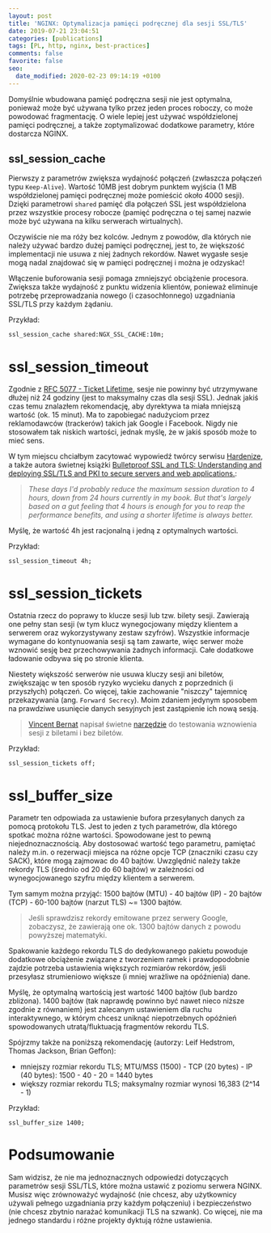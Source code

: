 ```yaml
---
layout: post
title: 'NGINX: Optymalizacja pamięci podręcznej dla sesji SSL/TLS'
date: 2019-07-21 23:04:51
categories: [publications]
tags: [PL, http, nginx, best-practices]
comments: false
favorite: false
seo:
  date_modified: 2020-02-23 09:14:19 +0100
---
```


Domyślnie wbudowana pamięć podręczna sesji nie jest optymalna, ponieważ może być używana tylko przez jeden proces roboczy, co może powodować fragmentację. O wiele lepiej jest używać współdzielonej pamięci podręcznej, a także zoptymalizować dodatkowe parametry, które dostarcza NGINX.

## ssl_session_cache

Pierwszy z parametrów zwiększa wydajność połączeń (zwłaszcza połączeń typu `Keep-Alive`). Wartość 10MB jest dobrym punktem wyjścia (1 MB współdzielonej pamięci podręcznej może pomieścić około 4000 sesji). Dzięki parametrowi `shared` pamięć dla połączeń SSL jest współdzielona przez wszystkie procesy robocze (pamięć podręczna o tej samej nazwie może być używana na kilku serwerach wirtualnych).

Oczywiście nie ma róży bez kolców. Jednym z powodów, dla których nie należy używać bardzo dużej pamięci podręcznej, jest to, że większość implementacji nie usuwa z niej żadnych rekordów. Nawet wygasłe sesje mogą nadal znajdować się w pamięci podręcznej i można je odzyskać!

Włączenie buforowania sesji pomaga zmniejszyć obciążenie procesora. Zwiększa także wydajność z punktu widzenia klientów, ponieważ eliminuje potrzebę przeprowadzania nowego (i czasochłonnego) uzgadniania SSL/TLS przy każdym żądaniu.

Przykład:

```nginx
ssl_session_cache shared:NGX_SSL_CACHE:10m;
```

# ssl_session_timeout

Zgodnie z [RFC 5077 - Ticket Lifetime](https://tools.ietf.org/html/rfc5077#section-5.6), sesje nie powinny być utrzymywane dłużej niż 24 godziny (jest to maksymalny czas dla sesji SSL). Jednak jakiś czas temu znalazłem rekomendację, aby dyrektywa ta miała mniejszą wartość (ok. 15 minut). Ma to zapobiegać nadużyciom przez reklamodawców (trackerów) takich jak Google i Facebook. Nigdy nie stosowałem tak niskich wartości, jednak myślę, że w jakiś sposób może to mieć sens.

W tym miejscu chciałbym zacytować wypowiedź twórcy serwisu [Hardenize](https://www.hardenize.com/), a także autora świetnej książki [Bulletproof SSL and TLS: Understanding and deploying SSL/TLS and PKI to secure servers and web applications.](https://www.feistyduck.com/books/bulletproof-ssl-and-tls/):

  > _These days I'd probably reduce the maximum session duration to 4 hours, down from 24 hours currently in my book. But that's largely based on a gut feeling that 4 hours is enough for you to reap the performance benefits, and using a shorter lifetime is always better._

Myślę, że wartość 4h jest racjonalną i jedną z optymalnych wartości.

Przykład:

```nginx
ssl_session_timeout 4h;
```

# ssl_session_tickets

Ostatnia rzecz do poprawy to klucze sesji lub tzw. bilety sesji. Zawierają one pełny stan sesji (w tym klucz wynegocjowany między klientem a serwerem oraz wykorzystywany zestaw szyfrów). Wszystkie informacje wymagane do kontynuowania sesji są tam zawarte, więc serwer może wznowić sesję bez przechowywania żadnych informacji. Całe dodatkowe ładowanie odbywa się po stronie klienta.

Niestety większość serwerów nie usuwa kluczy sesji ani biletów, zwiększając w ten sposób ryzyko wycieku danych z poprzednich (i przyszłych) połączeń. Co więcej, takie zachowanie "niszczy" tajemnicę przekazywania (ang. `Forward Secrecy`). Moim zdaniem jedynym sposobem na prawdziwe usunięcie danych sesyjnych jest zastąpienie ich nową sesją.

  > [Vincent Bernat](https://vincent.bernat.ch/en) napisał świetne [narzędzie](https://github.com/vincentbernat/rfc5077/blob/master/rfc5077-client.c) do testowania wznowienia sesji z biletami i bez biletów.

Przykład:

```nginx
ssl_session_tickets off;
```

# ssl_buffer_size

Parametr ten odpowiada za ustawienie bufora przesyłanych danych za pomocą protokołu TLS. Jest to jeden z tych parametrów, dla którego spotkać można różne wartości. Spowodowane jest to pewną niejednoznacznością. Aby dostosować wartość tego parametru, pamiętać należy m.in. o rezerwacji miejsca na różne opcje TCP (znaczniki czasu czy SACK), które mogą zajmowac do 40 bajtów. Uwzględnić należy także rekordy TLS (średnio od 20 do 60 bajtów) w zależności od wynegocjowanego szyfru między klientem a serwerem.

Tym samym można przyjąć: 1500 bajtów (MTU) - 40 bajtów (IP) - 20 bajtów (TCP) - 60-100 bajtów (narzut TLS) ~= 1300 bajtów.

  > Jeśli sprawdzisz rekordy emitowane przez serwery Google, zobaczysz, że zawierają one ok. 1300 bajtów danych z powodu powyższej matematyki.

Spakowanie każdego rekordu TLS do dedykowanego pakietu powoduje dodatkowe obciążenie związane z tworzeniem ramek i prawdopodobnie zajdzie potrzeba ustawienia większych rozmiarów rekordów, jeśli przesyłasz strumieniowo większe (i mniej wrażliwe na opóźnienia) dane.

Myślę, że optymalną wartością jest wartość 1400 bajtów (lub bardzo zbliżona). 1400 bajtów (tak naprawdę powinno być nawet nieco niższe zgodnie z równaniem) jest zalecanym ustawieniem dla ruchu interaktywnego, w którym chcesz uniknąć niepotrzebnych opóźnień spowodowanych utratą/fluktuacją fragmentów rekordu TLS.

Spójrzmy także na poniższą rekomendację (autorzy: Leif Hedstrom, Thomas Jackson, Brian Geffon):

- mniejszy rozmiar rekordu TLS; MTU/MSS (1500) - TCP (20 bytes) - IP (40 bytes): 1500 - 40 - 20 = 1440 bytes
- większy rozmiar rekordu TLS; maksymalny rozmiar wynosi 16,383 (2^14 - 1)

Przykład:

```nginx
ssl_buffer_size 1400;
```

# Podsumowanie

Sam widzisz, że nie ma jednoznacznych odpowiedzi dotyczących parametrów sesji SSL/TLS, które można ustawić z poziomu serwera NGINX. Musisz więc zrównoważyć wydajność (nie chcesz, aby użytkownicy używali pełnego uzgadniania przy każdym połączeniu) i bezpieczeństwo (nie chcesz zbytnio narażać komunikacji TLS na szwank). Co więcej, nie ma jednego standardu i różne projekty dyktują różne ustawienia.
